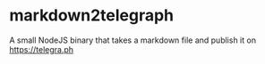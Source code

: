 # markdown2telegraph
A small NodeJS binary that takes a markdown file and publish it on https://telegra.ph
